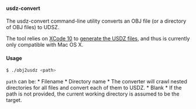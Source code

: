 #### usdz-convert

The usdz-convert command-line utility converts an OBJ file (or a directory of OBJ files) to UDSZ.

The tool relies on [XCode 10](https://developer.apple.com/xcode/) to [generate the USDZ files](https://forums.developer.apple.com/thread/107094), and thus is currently only compatible with Mac OS X.

#### Usage

```bash
$ ./obj2usdz <path>
```

`path` can be:
    * Filename
    * Directory name
        * The converter will crawl nested directories for all files and convert each of them to USDZ.
    * Blank
        * If the path is not provided, the current working directory is assumed to be the target.   
